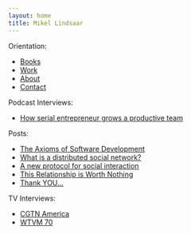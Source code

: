 ```yaml
---
layout: home
title: Mikel Lindsaar
---
```


Orientation:

* [Books](/books)
* [Work](/work)
* [About](/about)
* [Contact](/contact)

Podcast Interviews:

* [How serial entrepreneur grows a productive team](https://open.spotify.com/episode/7qfwsFjIVMIYNJcmnDaEd2)

Posts:

* [The Axioms of Software Development](/posts/2021-03-06-The-Axioms-of-Software-Development)
* [What is a distributed social network?](/posts/2010-09-17-what-is-a-distributed-social-network)
* [A new protocol for social interaction ](/posts/2010-09-18-a-new-protocol-for-social-interaction)
* [This Relationship is Worth Nothing](/posts/2010-06-13-this-relationship-is-worth-nothing)
* [Thank YOU...](/posts/2010-06-11-thank-YOU)

TV Interviews:

* [CGTN America](/interviews/cgtn-2024-01-23)
* [WTVM 70](/interviews/wtvm-70-2024-01-30)